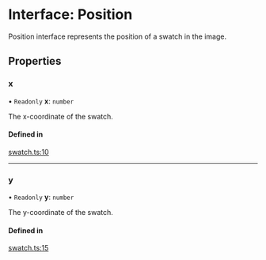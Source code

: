 # Interface: Position

Position interface represents the position of a swatch in the image.

## Properties

### x

• `Readonly` **x**: `number`

The x-coordinate of the swatch.

#### Defined in

[swatch.ts:10](https://github.com/t28hub/auto-palette-ts/blob/6bb2d1f/src/swatch.ts#L10)

___

### y

• `Readonly` **y**: `number`

The y-coordinate of the swatch.

#### Defined in

[swatch.ts:15](https://github.com/t28hub/auto-palette-ts/blob/6bb2d1f/src/swatch.ts#L15)
